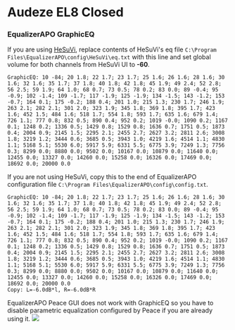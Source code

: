 # Audeze EL8 Closed
### EqualizerAPO GraphicEQ
If you are using [HeSuVi](https://sourceforge.net/projects/hesuvi/), replace contents of HeSuVi's eq file `C:\Program Files\EqualizerAPO\config\HeSuVi\eq.txt` with this line and set global volume for both channels from HeSuVi UI to **-60**.
```
GraphicEQ: 10 -84; 20 1.8; 22 1.7; 23 1.7; 25 1.6; 26 1.6; 28 1.6; 30 1.6; 32 1.6; 35 1.7; 37 1.8; 40 1.8; 42 1.8; 45 1.9; 49 2.4; 52 2.8; 56 2.5; 59 1.9; 64 1.0; 68 0.7; 73 0.5; 78 0.2; 83 0.0; 89 -0.4; 95 -0.9; 102 -1.4; 109 -1.7; 117 -1.9; 125 -1.9; 134 -1.5; 143 -1.2; 153 -0.7; 164 0.1; 175 -0.2; 188 0.4; 201 1.0; 215 1.3; 230 1.7; 246 1.9; 263 2.1; 282 2.1; 301 2.0; 323 1.9; 345 1.8; 369 1.8; 395 1.7; 423 1.6; 452 1.5; 484 1.6; 518 1.7; 554 1.8; 593 1.7; 635 1.6; 679 1.4; 726 1.1; 777 0.8; 832 0.5; 890 0.4; 952 0.2; 1019 -0.0; 1090 0.2; 1167 0.1; 1248 0.2; 1336 0.5; 1429 0.8; 1529 0.8; 1636 0.7; 1751 0.5; 1873 0.4; 2004 0.9; 2145 1.5; 2295 2.1; 2455 2.7; 2627 3.2; 2811 2.6; 3008 1.8; 3219 1.2; 3444 0.6; 3685 0.5; 3943 1.0; 4219 1.6; 4514 1.1; 4830 1.1; 5168 5.1; 5530 6.0; 5917 5.9; 6331 5.5; 6775 3.9; 7249 1.3; 7756 0.3; 8299 0.0; 8880 0.0; 9502 0.0; 10167 0.0; 10879 0.0; 11640 0.0; 12455 0.0; 13327 0.0; 14260 0.0; 15258 0.0; 16326 0.0; 17469 0.0; 18692 0.0; 20000 0.0
```
If you are not using HeSuVi, copy this to the end of EqualizerAPO configuration file `C:\Program Files\EqualizerAPO\config\config.txt`.
```
GraphicEQ: 10 -84; 20 1.8; 22 1.7; 23 1.7; 25 1.6; 26 1.6; 28 1.6; 30 1.6; 32 1.6; 35 1.7; 37 1.8; 40 1.8; 42 1.8; 45 1.9; 49 2.4; 52 2.8; 56 2.5; 59 1.9; 64 1.0; 68 0.7; 73 0.5; 78 0.2; 83 0.0; 89 -0.4; 95 -0.9; 102 -1.4; 109 -1.7; 117 -1.9; 125 -1.9; 134 -1.5; 143 -1.2; 153 -0.7; 164 0.1; 175 -0.2; 188 0.4; 201 1.0; 215 1.3; 230 1.7; 246 1.9; 263 2.1; 282 2.1; 301 2.0; 323 1.9; 345 1.8; 369 1.8; 395 1.7; 423 1.6; 452 1.5; 484 1.6; 518 1.7; 554 1.8; 593 1.7; 635 1.6; 679 1.4; 726 1.1; 777 0.8; 832 0.5; 890 0.4; 952 0.2; 1019 -0.0; 1090 0.2; 1167 0.1; 1248 0.2; 1336 0.5; 1429 0.8; 1529 0.8; 1636 0.7; 1751 0.5; 1873 0.4; 2004 0.9; 2145 1.5; 2295 2.1; 2455 2.7; 2627 3.2; 2811 2.6; 3008 1.8; 3219 1.2; 3444 0.6; 3685 0.5; 3943 1.0; 4219 1.6; 4514 1.1; 4830 1.1; 5168 5.1; 5530 6.0; 5917 5.9; 6331 5.5; 6775 3.9; 7249 1.3; 7756 0.3; 8299 0.0; 8880 0.0; 9502 0.0; 10167 0.0; 10879 0.0; 11640 0.0; 12455 0.0; 13327 0.0; 14260 0.0; 15258 0.0; 16326 0.0; 17469 0.0; 18692 0.0; 20000 0.0
Copy: L=-6.0dB*l, R=-6.0dB*R
```
EqualizerAPO Peace GUI does not work with GraphicEQ so you have to disable parametric equalization configured by Peace if you are already using it.
![](https://raw.githubusercontent.com/jaakkopasanen/AutoEq/master/results/Headphone.com/innerfidelity/onear/Audeze%20EL8%20Closed/Audeze%20EL8%20Closed.png)
